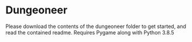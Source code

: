 # Dungeoneer

Please download the contents of the dungeoneer folder to get started, and read the contained readme. Requires Pygame along with Python 3.8.5
